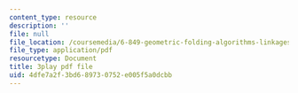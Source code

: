 ```yaml
---
content_type: resource
description: ''
file: null
file_location: /coursemedia/6-849-geometric-folding-algorithms-linkages-origami-polyhedra-fall-2012/4dfe7a2f3bd689730752e005f5a0dcbb_AxCavqjfy6w.pdf
file_type: application/pdf
resourcetype: Document
title: 3play pdf file
uid: 4dfe7a2f-3bd6-8973-0752-e005f5a0dcbb
---
```

